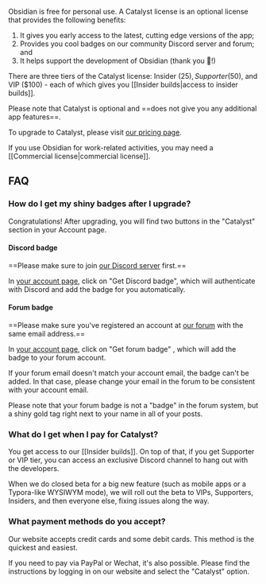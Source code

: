 Obsidian is free for personal use. A Catalyst license is an optional license that provides the following benefits:

1. It gives you early access to the latest, cutting edge versions of the app;
2. Provides you cool badges on our community Discord server and forum; and
3. It helps support the development of Obsidian (thank you 💜!)

There are three tiers of the Catalyst license: Insider ($25), Supporter ($50), and VIP ($100) - each of which gives you [[Insider builds|access to insider builds]].

Please note that Catalyst is optional and ==does not give you any additional app features==.

To upgrade to Catalyst, please visit [our pricing page](https://obsidian.md/pricing).

If you use Obsidian for work-related activities, you may need a [[Commercial license|commercial license]].

## FAQ

### How do I get my shiny badges after I upgrade?

Congratulations! After upgrading, you will find two buttons in the "Catalyst" section in your Account page.

#### Discord badge

==Please make sure to join [our Discord server](https://discord.gg/veuWUTm) first.==

In [your account page](https://obsidian.md/account), click on "Get Discord badge", which will authenticate with Discord and add the badge for you automatically.

#### Forum badge

==Please make sure you've registered an account at [our forum](https://forum.obsidian.md) with the same email address.==

In [your account page](https://obsidian.md/account), click on "Get forum badge" , which will add the badge to your forum account.

If your forum email doesn't match your account email, the badge can't be added. In that case, please change your email in the forum to be consistent with your account email.

Please note that your forum badge is not a "badge" in the forum system, but a shiny gold tag right next to your name in all of your posts.

### What do I get when I pay for Catalyst?

You get access to our [[Insider builds]]. On top of that, if you get Supporter or VIP tier, you can access an exclusive Discord channel to hang out with the developers.

When we do closed beta for a big new feature (such as mobile apps or a Typora-like WYSIWYM mode), we will roll out the beta to VIPs, Supporters, Insiders, and then everyone else, fixing issues along the way.

### What payment methods do you accept?

Our website accepts credit cards and some debit cards. This method is the quickest and easiest.

If you need to pay via PayPal or Wechat, it's also possible. Please find the instructions by logging in on our website and select the "Catalyst" option.